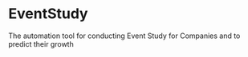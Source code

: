 # EventStudy
The automation tool for conducting Event Study for Companies and to predict their growth
